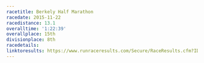 ```yaml
---
racetitle: Berkely Half Marathon
racedate: 2015-11-22
racedistance: 13.1
overalltime: '1:22:39'
overallplace: 15th
divisionplace: 8th
racedetails: 
linktoresults: https://www.runraceresults.com/Secure/RaceResults.cfm?ID=RCTQ2015
---
```


